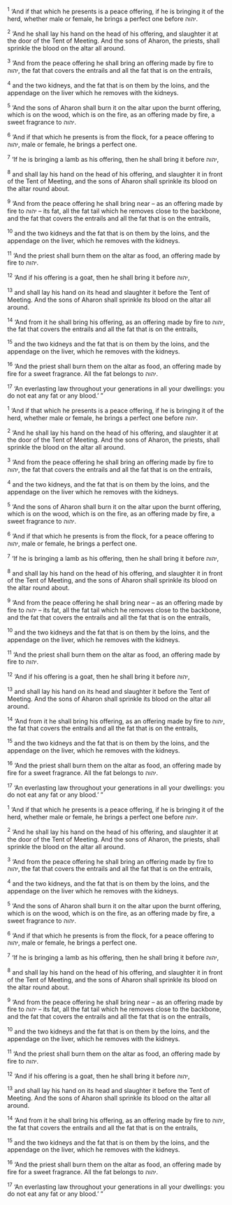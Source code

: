 <sup>1</sup> ‘And if that which he presents is a peace offering, if he is bringing it of the herd, whether male or female, he brings a perfect one before יהוה.

<sup>2</sup> ‘And he shall lay his hand on the head of his offering, and slaughter it at the door of the Tent of Meeting. And the sons of Aharon, the priests, shall sprinkle the blood on the altar all around.

<sup>3</sup> ‘And from the peace offering he shall bring an offering made by fire to יהוה, the fat that covers the entrails and all the fat that is on the entrails,

<sup>4</sup> and the two kidneys, and the fat that is on them by the loins, and the appendage on the liver which he removes with the kidneys.

<sup>5</sup> ‘And the sons of Aharon shall burn it on the altar upon the burnt offering, which is on the wood, which is on the fire, as an offering made by fire, a sweet fragrance to יהוה.

<sup>6</sup> ‘And if that which he presents is from the flock, for a peace offering to יהוה, male or female, he brings a perfect one.

<sup>7</sup> ‘If he is bringing a lamb as his offering, then he shall bring it before יהוה,

<sup>8</sup> and shall lay his hand on the head of his offering, and slaughter it in front of the Tent of Meeting, and the sons of Aharon shall sprinkle its blood on the altar round about.

<sup>9</sup> ‘And from the peace offering he shall bring near – as an offering made by fire to יהוה – its fat, all the fat tail which he removes close to the backbone, and the fat that covers the entrails and all the fat that is on the entrails,

<sup>10</sup> and the two kidneys and the fat that is on them by the loins, and the appendage on the liver, which he removes with the kidneys.

<sup>11</sup> ‘And the priest shall burn them on the altar as food, an offering made by fire to יהוה.

<sup>12</sup> ‘And if his offering is a goat, then he shall bring it before יהוה,

<sup>13</sup> and shall lay his hand on its head and slaughter it before the Tent of Meeting. And the sons of Aharon shall sprinkle its blood on the altar all around.

<sup>14</sup> ‘And from it he shall bring his offering, as an offering made by fire to יהוה, the fat that covers the entrails and all the fat that is on the entrails,

<sup>15</sup> and the two kidneys and the fat that is on them by the loins, and the appendage on the liver, which he removes with the kidneys.

<sup>16</sup> ‘And the priest shall burn them on the altar as food, an offering made by fire for a sweet fragrance. All the fat belongs to יהוה.

<sup>17</sup> ‘An everlasting law throughout your generations in all your dwellings: you do not eat any fat or any blood.’ ”

<sup>1</sup> ‘And if that which he presents is a peace offering, if he is bringing it of the herd, whether male or female, he brings a perfect one before יהוה.

<sup>2</sup> ‘And he shall lay his hand on the head of his offering, and slaughter it at the door of the Tent of Meeting. And the sons of Aharon, the priests, shall sprinkle the blood on the altar all around.

<sup>3</sup> ‘And from the peace offering he shall bring an offering made by fire to יהוה, the fat that covers the entrails and all the fat that is on the entrails,

<sup>4</sup> and the two kidneys, and the fat that is on them by the loins, and the appendage on the liver which he removes with the kidneys.

<sup>5</sup> ‘And the sons of Aharon shall burn it on the altar upon the burnt offering, which is on the wood, which is on the fire, as an offering made by fire, a sweet fragrance to יהוה.

<sup>6</sup> ‘And if that which he presents is from the flock, for a peace offering to יהוה, male or female, he brings a perfect one.

<sup>7</sup> ‘If he is bringing a lamb as his offering, then he shall bring it before יהוה,

<sup>8</sup> and shall lay his hand on the head of his offering, and slaughter it in front of the Tent of Meeting, and the sons of Aharon shall sprinkle its blood on the altar round about.

<sup>9</sup> ‘And from the peace offering he shall bring near – as an offering made by fire to יהוה – its fat, all the fat tail which he removes close to the backbone, and the fat that covers the entrails and all the fat that is on the entrails,

<sup>10</sup> and the two kidneys and the fat that is on them by the loins, and the appendage on the liver, which he removes with the kidneys.

<sup>11</sup> ‘And the priest shall burn them on the altar as food, an offering made by fire to יהוה.

<sup>12</sup> ‘And if his offering is a goat, then he shall bring it before יהוה,

<sup>13</sup> and shall lay his hand on its head and slaughter it before the Tent of Meeting. And the sons of Aharon shall sprinkle its blood on the altar all around.

<sup>14</sup> ‘And from it he shall bring his offering, as an offering made by fire to יהוה, the fat that covers the entrails and all the fat that is on the entrails,

<sup>15</sup> and the two kidneys and the fat that is on them by the loins, and the appendage on the liver, which he removes with the kidneys.

<sup>16</sup> ‘And the priest shall burn them on the altar as food, an offering made by fire for a sweet fragrance. All the fat belongs to יהוה.

<sup>17</sup> ‘An everlasting law throughout your generations in all your dwellings: you do not eat any fat or any blood.’ ”

<sup>1</sup> ‘And if that which he presents is a peace offering, if he is bringing it of the herd, whether male or female, he brings a perfect one before יהוה.

<sup>2</sup> ‘And he shall lay his hand on the head of his offering, and slaughter it at the door of the Tent of Meeting. And the sons of Aharon, the priests, shall sprinkle the blood on the altar all around.

<sup>3</sup> ‘And from the peace offering he shall bring an offering made by fire to יהוה, the fat that covers the entrails and all the fat that is on the entrails,

<sup>4</sup> and the two kidneys, and the fat that is on them by the loins, and the appendage on the liver which he removes with the kidneys.

<sup>5</sup> ‘And the sons of Aharon shall burn it on the altar upon the burnt offering, which is on the wood, which is on the fire, as an offering made by fire, a sweet fragrance to יהוה.

<sup>6</sup> ‘And if that which he presents is from the flock, for a peace offering to יהוה, male or female, he brings a perfect one.

<sup>7</sup> ‘If he is bringing a lamb as his offering, then he shall bring it before יהוה,

<sup>8</sup> and shall lay his hand on the head of his offering, and slaughter it in front of the Tent of Meeting, and the sons of Aharon shall sprinkle its blood on the altar round about.

<sup>9</sup> ‘And from the peace offering he shall bring near – as an offering made by fire to יהוה – its fat, all the fat tail which he removes close to the backbone, and the fat that covers the entrails and all the fat that is on the entrails,

<sup>10</sup> and the two kidneys and the fat that is on them by the loins, and the appendage on the liver, which he removes with the kidneys.

<sup>11</sup> ‘And the priest shall burn them on the altar as food, an offering made by fire to יהוה.

<sup>12</sup> ‘And if his offering is a goat, then he shall bring it before יהוה,

<sup>13</sup> and shall lay his hand on its head and slaughter it before the Tent of Meeting. And the sons of Aharon shall sprinkle its blood on the altar all around.

<sup>14</sup> ‘And from it he shall bring his offering, as an offering made by fire to יהוה, the fat that covers the entrails and all the fat that is on the entrails,

<sup>15</sup> and the two kidneys and the fat that is on them by the loins, and the appendage on the liver, which he removes with the kidneys.

<sup>16</sup> ‘And the priest shall burn them on the altar as food, an offering made by fire for a sweet fragrance. All the fat belongs to יהוה.

<sup>17</sup> ‘An everlasting law throughout your generations in all your dwellings: you do not eat any fat or any blood.’ ”

